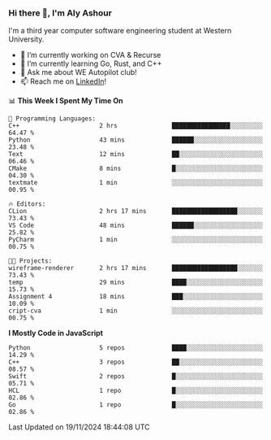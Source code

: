 ### Hi there 👋, I'm Aly Ashour
I'm a third year computer software engineering student at Western University.

- 🔭 I’m currently working on CVA & Recurse
- 🌱 I’m currently learning Go, Rust, and C++
- 💬 Ask me about WE Autopilot club!
- 📫 Reach me on [LinkedIn](https://www.linkedin.com/in/alymashour/)!
  
<!--START_SECTION:waka-->
📊 **This Week I Spent My Time On** 

```text
💬 Programming Languages: 
C++                      2 hrs               ████████████████░░░░░░░░░   64.47 % 
Python                   43 mins             ██████░░░░░░░░░░░░░░░░░░░   23.48 % 
Text                     12 mins             ██░░░░░░░░░░░░░░░░░░░░░░░   06.46 % 
CMake                    8 mins              █░░░░░░░░░░░░░░░░░░░░░░░░   04.30 % 
textmate                 1 min               ░░░░░░░░░░░░░░░░░░░░░░░░░   00.95 % 

🔥 Editors: 
CLion                    2 hrs 17 mins       ██████████████████░░░░░░░   73.43 % 
VS Code                  48 mins             ██████░░░░░░░░░░░░░░░░░░░   25.82 % 
PyCharm                  1 min               ░░░░░░░░░░░░░░░░░░░░░░░░░   00.75 % 

🐱‍💻 Projects: 
wireframe-renderer       2 hrs 17 mins       ██████████████████░░░░░░░   73.43 % 
temp                     29 mins             ████░░░░░░░░░░░░░░░░░░░░░   15.73 % 
Assignment 4             18 mins             ███░░░░░░░░░░░░░░░░░░░░░░   10.09 % 
cript-cva                1 min               ░░░░░░░░░░░░░░░░░░░░░░░░░   00.75 % 
```

**I Mostly Code in JavaScript** 

```text
Python                   5 repos             ████░░░░░░░░░░░░░░░░░░░░░   14.29 % 
C++                      3 repos             ██░░░░░░░░░░░░░░░░░░░░░░░   08.57 % 
Swift                    2 repos             █░░░░░░░░░░░░░░░░░░░░░░░░   05.71 % 
HCL                      1 repo              █░░░░░░░░░░░░░░░░░░░░░░░░   02.86 % 
Go                       1 repo              █░░░░░░░░░░░░░░░░░░░░░░░░   02.86 % 
```




 Last Updated on 19/11/2024 18:44:08 UTC
<!--END_SECTION:waka-->
